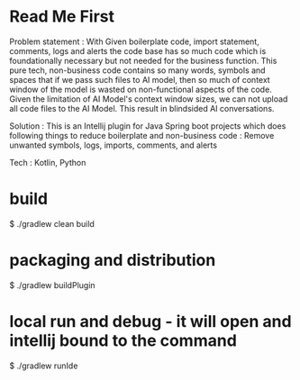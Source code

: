 # Read Me First
Problem statement : With Given boilerplate code, import statement, comments, logs and alerts
the code base has so much code which is foundationally necessary but not needed for the business function.
This pure tech, non-business code  contains so many words, symbols and spaces that if we pass such files to AI model,
then so much of context window of the model is wasted on non-functional aspects of the code. Given the limitation
of AI Model's context window sizes, we can not upload all code files to the AI Model. This result in blindsided
AI conversations.

Solution : This is an Intellij plugin for Java Spring boot projects which does following things to reduce boilerplate
and non-business code : Remove unwanted symbols, logs, imports, comments, and alerts

Tech : Kotlin, Python

# build
$ ./gradlew clean build

# packaging and distribution
$ ./gradlew buildPlugin

# local run and debug - it will open and intellij bound to the command
$ ./gradlew runIde